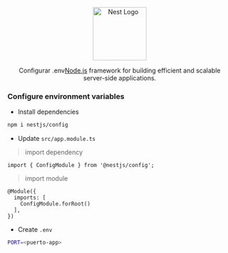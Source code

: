 <p align="center">
  <a href="http://nestjs.com/" target="blank"><img src="https://nestjs.com/img/logo-small.svg" width="120" alt="Nest Logo" /></a>
</p>

<p align="center">Configurar .env<a href="http://nodejs.org" target="_blank">Node.js</a> framework for building efficient and scalable server-side applications.</p>

### Configure environment variables

- Install dependencies

```bash
npm i nestjs/config
```

- Update `src/app.module.ts`

> import dependency

```nestjs
import { ConfigModule } from '@nestjs/config';
```

> import module

```nestjs
@Module({
  imports: [
    ConfigModule.forRoot()
  ],
})
```

- Create `.env`

```bash
PORT=<puerto-app>
```
